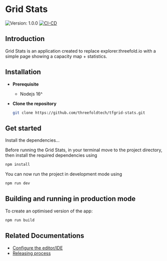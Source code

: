 # Grid Stats

![Version: 1.0.0](https://img.shields.io/github/v/release/threefoldtech/tfgrid_stats)
[![CI-CD](https://github.com/threefoldtech/tfgrid_stats/actions/workflows/docker.yaml/badge.svg)](https://github.com/threefoldtech/tfgrid_stats/actions/workflows/docker.yaml)

## Introduction

Grid Stats is an application created to replace explorer.threefold.io with a simple page showing a capacity map + statistics.

## Installation

- **Prerequisite**

  - Nodejs 16^

- **Clone the repository**

  ```bash
  git clone https://github.com/threefoldtech/tfgrid-stats.git
  ```

## Get started

Install the dependencies...

Before running the Grid Stats, in your terminal move to the project directory, then install the required dependencies using

```bash
npm install
```

You can now run the project in development mode using

```bash
npm run dev
```

## Building and running in production mode

To create an optimised version of the app:

```bash
npm run build
```

## Related Documentations

- [Configure the editor/IDE](./docs/editor_config.md)
- [Releasing process](./docs/release.md)
